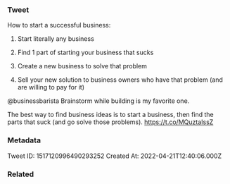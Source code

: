 ### Tweet
How to start a successful business:

1. Start literally any business

2. Find 1 part of starting your business that sucks

3. Create a new business to solve that problem

4. Sell your new solution to business owners who have that problem (and are willing to pay for it)

@businessbarista Brainstorm while building is my favorite one.

The best way to find business ideas is to start a business, then find the parts that suck (and go solve those problems). https://t.co/MQuztaIssZ

### Metadata
Tweet ID: 1517120996490293252
Created At: 2022-04-21T12:40:06.000Z

### Related


